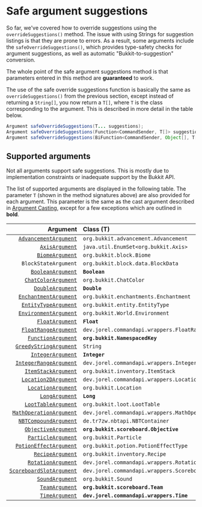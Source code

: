 # Safe argument suggestions

So far, we've covered how to override suggestions using the `overrideSuggestions()` method. The issue with using Strings for suggestion listings is that they are prone to errors. As a result, some arguments include the `safeOverrideSuggestions()`, which provides type-safety checks for argument suggestions, as well as automatic "Bukkit-to-suggestion" conversion.

The whole point of the safe argument suggestions method is that parameters entered in this method are **guaranteed** to work.

The use of the safe override suggestions function is basically the same as `overrideSuggestions()` from the previous section, except instead of returning a `String[]`, you now return a `T[]`, where `T` is the class corresponding to the argument. This is described in more detail in the table below.

```java
Argument safeOverrideSuggestions(T... suggestions);
Argument safeOverrideSuggestions(Function<CommandSender, T[]> suggestions);
Argument safeOverrideSuggestions(BiFunction<CommandSender, Object[], T[]> suggestions);
```

## Supported arguments

Not all arguments support safe suggestions. This is mostly due to implementation constraints or inadequate support by the Bukkit API.

The list of supported arguments are displayed in the following table. The parameter `T` (shown in the method signatures above) are also provided for each argument. This parameter is the same as the cast argument described in [Argument Casting](./arguments.md#argument-casting), except for a few exceptions which are outlined in **bold**.

|                                                     Argument | Class (T)                                      |
| -----------------------------------------------------------: | :--------------------------------------------- |
|            [`AdvancementArgument`](./advancementargument.md) | `org.bukkit.advancement.Advancement`           |
|                               [`AxisArgument`](./axisarg.md) | `java.util.EnumSet<org.bukkit.Axis>`           |
|                        [`BiomeArgument`](./biomeargument.md) | `org.bukkit.block.Biome`                       |
|                                         `BlockStateArgument` | `org.bukkit.block.data.BlockData`              |
| [`BooleanArgument`](./primitivearguments.md#boolean-arguments) | **`Boolean`**                                  |
| [`ChatColorArgument`](./chatarguments.md#chat-color-argument) | `org.bukkit.ChatColor`                         |
| [`DoubleArgument`](./primitivearguments.md#numerical-arguments) | **`Double`**                                   |
|            [`EnchantmentArgument`](./enchantmentargument.md) | `org.bukkit.enchantments.Enchantment`          |
| [`EntityTypeArgument`](./entityarguments.md#entity-type-argument) | `org.bukkit.entity.EntityType`                 |
|                [`EnvironmentArgument`](./environmentargs.md) | `org.bukkit.World.Environment`                 |
| [`FloatArgument`](./primitivearguments.md#numerical-arguments) | **`Float`**                                    |
| [`FloatRangeArgument`](./rangedarguments.md#the-integerrange--floatrange-class) | `dev.jorel.commandapi.wrappers.FloatRange`     |
|                   [`FunctionArgument`](./functionwrapper.md) | **`org.bukkit.NamespacedKey`**                 |
| [`GreedyStringArgument`](./stringarguments.md#greedy-string-argument) | `String`                                       |
| [`IntegerArgument`](./primitivearguments.md#numerical-arguments) | **`Integer`**                                  |
| [`IntegerRangeArgument`](./rangedarguments.md#the-integerrange--floatrange-class) | `dev.jorel.commandapi.wrappers.IntegerRange`   |
|               [`ItemStackArgument`](./itemstackarguments.md) | `org.bukkit.inventory.ItemStack`               |
| [`Location2DArgument`](./locationargument.md#location-2d-space) | `dev.jorel.commandapi.wrappers.Location2D`     |
| [`LocationArgument`](./locationargument.md#location-3d-space) | `org.bukkit.Location`                          |
| [`LongArgument`](./primitivearguments.md#numerical-arguments) | **`Long`**                                     |
|                [`LootTableArgument`](./loottableargument.md) | `org.bukkit.loot.LootTable`                    |
|       [`MathOperationArgument`](./mathoperationarguments.md) | `dev.jorel.commandapi.wrappers.MathOperation`  |
|                   [`NBTCompoundArgument`](./nbtarguments.md) | `de.tr7zw.nbtapi.NBTContainer`                 |
| [`ObjectiveArgument`](./objectivearguments.md#objective-argument) | **`org.bukkit.scoreboard.Objective`**          |
|                 [`ParticleArgument`](./particlearguments.md) | `org.bukkit.Particle`                          |
|               [`PotionEffectArgument`](./potionarguments.md) | `org.bukkit.potion.PotionEffectType`           |
|                      [`RecipeArgument`](./recipeargument.md) | `org.bukkit.inventory.Recipe`                  |
|                      [`RotationArgument`](./rotationargs.md) | `dev.jorel.commandapi.wrappers.Rotation`       |
| [`ScoreboardSlotArgument`](./scoreboardarguments.md#scoreboard-slot-argument) | `dev.jorel.commandapi.wrappers.ScoreboardSlot` |
|                        [`SoundArgument`](./soundargument.md) | `org.bukkit.Sound`                             |
|                         [`TeamArgument`](./teamarguments.md) | **`org.bukkit.scoreboard.Team`**               |
|                              [`TimeArgument`](./timeargs.md) | **`dev.jorel.commandapi.wrappers.Time`**       |

